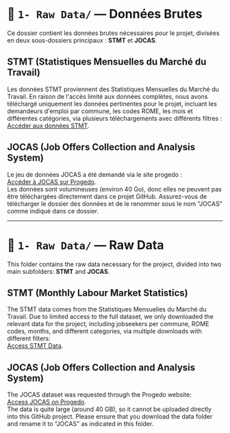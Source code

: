 # 📂 `1- Raw Data/` — Données Brutes

Ce dossier contient les données brutes nécessaires pour le projet, divisées en deux sous-dossiers principaux : **STMT** et **JOCAS**.

## STMT (Statistiques Mensuelles du Marché du Travail)

Les données STMT proviennent des Statistiques Mensuelles du Marché du Travail. En raison de l'accès limité aux données complètes, nous avons téléchargé uniquement les données pertinentes pour le projet, incluant les demandeurs d'emploi par commune, les codes ROME, les mois et différentes catégories, via plusieurs téléchargements avec différents filtres :\
[Accéder aux données STMT](https://statistiques.francetravail.org/stmt/defm?fh=1&nf=0&pp=las&ss=1).

## JOCAS (Job Offers Collection and Analysis System)

Le jeu de données JOCAS a été demandé via le site progedo :\
[Accéder à JOCAS sur Progedo](https://data.progedo.fr/studies/doi/10.13144/lil-1586).\
Les données sont volumineuses (environ 40 Go), donc elles ne peuvent pas être téléchargées directement dans ce projet GitHub. Assurez-vous de télécharger le dossier des données et de le renommer sous le nom "JOCAS" comme indiqué dans ce dossier.

------------------------------------------------------------------------

# 📂 `1- Raw Data/` — Raw Data

This folder contains the raw data necessary for the project, divided into two main subfolders: **STMT** and **JOCAS**.

## STMT (Monthly Labour Market Statistics)

The STMT data comes from the Statistiques Mensuelles du Marché du Travail. Due to limited access to the full dataset, we only downloaded the relevant data for the project, including jobseekers per commune, ROME codes, months, and different categories, via multiple downloads with different filters:\
[Access STMT Data](https://statistiques.francetravail.org/stmt/defm?fh=1&nf=0&pp=las&ss=1).

## JOCAS (Job Offers Collection and Analysis System)

The JOCAS dataset was requested through the Progedo website:\
[Access JOCAS on Progedo](https://data.progedo.fr/studies/doi/10.13144/lil-1586).\
The data is quite large (around 40 GB), so it cannot be uploaded directly into this GitHub project. Please ensure that you download the data folder and rename it to "JOCAS" as indicated in this folder.
